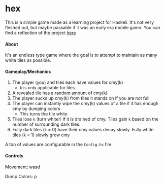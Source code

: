 # hex

This is a simple game made as a learning project for Haskell. It's not very fleshed out, but
maybe passable if it was an early era mobile game. You can find a reflection of the project
[here](https://reimu.ws/posts/11)

#### About
It's an endless type game where the goal is to attempt to maintain as many white tiles as
possible.

#### Gameplay/Mechanics
1. The player (you) and tiles each have values for cmy(k)
   - `k` is only applicable for tiles
2. A revealed tile has a random amount of cmy(k)
3. The player sucks up cmy(k) from tiles it stands on if you are not full
4. The player can instantly wipe the cmy(k) values of a tile if it has enough cmy by dumping colors
   - This turns the tile white
5. Tiles lose `k` (turn whiter) if it is drained of cmy. Tiles gain `k` based on the number of
   surrounding dark tiles.
6. Fully dark tiles (`k` = 0) have their cmy values decay slowly. Fully white tiles (`k` = 1) slowly
   grow cmy

A ton of values are configurable in the `Config.hs` file

#### Controls
Movement: wasd

Dump Colors: p
